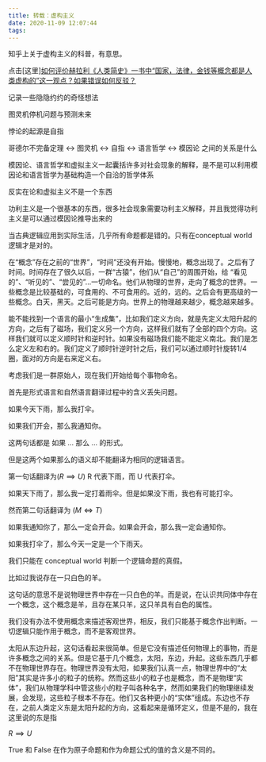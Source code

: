 ```yaml
---
title: 转载：虚构主义
date: 2020-11-09 12:07:44
tags:
---
```


知乎上关于虚构主义的科普，有意思。

点击[这里][如何评价赫拉利《人类简史》一书中“国家，法律，金钱等概念都是人类虚构的”这一观点？如果错误如何反驳？](https://www.zhihu.com/question/417862660/answer/1565610202)

记录一些隐隐约约的奇怪想法

图灵机停机问题与预测未来

悖论的起源是自指

哥德尔不完备定理 <-> 图灵机 <-> 自指 <-> 语言哲学 <-> 模因论 之间的关系是什么

模因论、语言哲学和虚拟主义一起囊括许多对社会现象的解释，是不是可以利用模因论和语言哲学为基础构造一个自洽的哲学体系

反实在论和虚拟主义不是一个东西

功利主义是一个很基本的东西，很多社会现象需要功利主义解释，并且我觉得功利主义是可以通过模因论推导出来的

当古典逻辑应用到实际生活，几乎所有命题都是错的。只有在conceptual world 逻辑才是对的。



在“概念”存在之前的“世界”，“时间”还没有开始。慢慢地，概念出现了。之后有了时间。时间存在了很久以后，一群“古猿”，他们从“自己”的周围开始，给
“看见的”、“听见的”、“尝见的”...一切命名。他们从物理的世界，走向了概念的世界。一些概念是比较基础的，可食用的、不可食用的。近的，远的。之后会有更高级的一些概念。白天，黑天。之后可能是方向。世界上的物理越来越少，概念越来越多。

能不能找到一个语言的最小“生成集”，比如我们定义方向，就是先定义太阳升起的方向，之后有了磁场，我们定义另一个方向，这样我们就有了全部的四个方向。这样我们就可以定义顺时针和逆时针。如果没有磁场我们能不能定义南北。我们是怎么定义左和右的。我们定义了顺时针逆时针之后，我们可以通过顺时针旋转1/4圈，面对的方向是右来定义右。

考虑我们是一群原始人，现在我们开始给每个事物命名。



首先是形式语言和自然语言翻译过程中的含义丢失问题。

如果今天下雨，那么我打伞。

如果我们开会，那么我通知你。

这两句话都是 如果 ... 那么 ... 的形式。

但是这两个如果那么的语义却不能翻译为相同的逻辑语言。

第一句话翻译为($R \implies U$) R 代表下雨，而 U 代表打伞。

如果天下雨了，那么我一定打着雨伞。但是如果没下雨，我也有可能打伞。

然而第二句话翻译为 ($M \Leftrightarrow T$) 

如果我通知你了，那么一定会开会。如果会开会，那么我一定会通知你。

如果我打伞了，那么今天一定是一个下雨天。



我们只能在 conceptual world 判断一个逻辑命题的真假。

比如过我说存在一只白色的羊。

这句话的意思不是说物理世界中存在一只白色的羊。而是说，在认识共同体中存在一个概念，这个概念是羊，且存在某只羊，这只羊具有白色的属性。

我们没有办法不使用概念来描述客观世界，相反，我们只能基于概念作出判断。一切逻辑只能作用于概念，而不是客观世界。

太阳从东边升起，这句话看起来很简单。但是它没有描述任何物理上的事物，而是许多概念之间的关系。但是它基于几个概念，太阳，东边，升起。这些东西几乎都不在物理世界存在。物理世界没有太阳，如果我们认真一点，物理世界中的“太阳”其实是许多小的粒子的统称。然而这些小的粒子也是概念，而不是物理“实体”，我们从物理学科中管这些小的粒子叫各种名字，然而如果我们的物理继续发展，会发现，这些粒子根本不存在。他们又各种更小的“实体”组成。东边也不存在，之前人类定义东是太阳升起的方向，这看起来是循环定义，但是不是的，我在这里说的东是指

$R \implies U$



True 和 False 在作为原子命题和作为命题公式的值的含义是不同的。

